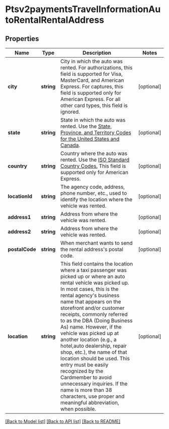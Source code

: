 # Ptsv2paymentsTravelInformationAutoRentalRentalAddress

## Properties
Name | Type | Description | Notes
------------ | ------------- | ------------- | -------------
**city** | **string** | City in which the auto was rented.  For authorizations, this field is supported for Visa, MasterCard, and American Express.  For captures, this field is supported only for American Express.  For all other card types, this field is ignored. | [optional] 
**state** | **string** | State in which the auto was rented. Use the [State, Province, and Territory Codes for the United States and Canada](https://developer.cybersource.com/library/documentation/sbc/quickref/states_and_provinces.pdf). | [optional] 
**country** | **string** | Country where the auto was rented. Use the [ISO Standard Country Codes.](https://developer.cybersource.com/library/documentation/sbc/quickref/countries_alpha_list.pdf) This field is supported only for American Express. | [optional] 
**locationId** | **string** | The agency code, address, phone number, etc., used to identify the location where the vehicle was rented. | [optional] 
**address1** | **string** | Address from where the vehicle was rented. | [optional] 
**address2** | **string** | Address from where the vehicle was rented. | [optional] 
**postalCode** | **string** | When merchant wants to send the rental address&#39;s postal code. | [optional] 
**location** | **string** | This field contains the location where a taxi passenger was picked up or where an auto rental vehicle was picked up. In most cases, this is the rental agency&#39;s business name that appears on the storefront and/or customer receipts, commonly referred to as the DBA (Doing Business As) name. However, if the vehicle was picked up at another location (e.g., a hotel,auto dealership, repair shop, etc.), the name of that location should be used. This entry must be easily recognized by the Cardmember to avoid unnecessary inquiries. If the name is more than 38  characters, use proper and meaningful abbreviation, when possible. | [optional] 

[[Back to Model list]](../README.md#documentation-for-models) [[Back to API list]](../README.md#documentation-for-api-endpoints) [[Back to README]](../README.md)


